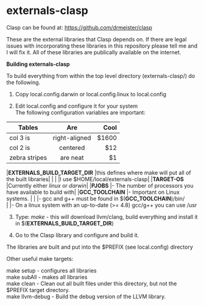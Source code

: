 **externals-clasp**
===============

Clasp can be found at:   https://github.com/drmeister/clasp

These are the external libraries that Clasp depends on. If there are legal issues with incorporating these libraries in this repository please tell me and I will fix it.  All of these libraries are publically available on the internet.

**Building externals-clasp**

To build everything from within the top level directory (externals-clasp/) do the following.

1) Copy local.config.darwin or local.config.linux to local.config

2) Edit local.config and configure it for your system<br>
  The following configuration variables are important:
  
  
| Tables        | Are           | Cool  |
| ------------- |:-------------:| -----:|
| col 3 is      | right-aligned | $1600 |
| col 2 is      | centered      |   $12 |
| zebra stripes | are neat      |    $1 |


|**EXTERNALS_BUILD_TARGET_DIR**   |this defines where make will put all of the built libraries|
|
| |I use $HOME/local/externals-clasp|
|**TARGET-OS**                    |Currently either _linux_ or _darwin_|
|**PJOBS**                        |- The number of processors you have available to build with|
|**GCC_TOOLCHAIN**                |- Important on Linux systems. | 
|                                 |- gcc and g++ must be found in $(**GCC_TOOLCHAIN**)/bin/<br>
|                                  |- On a linux system with an up-to-date (>= 4.8) gcc/g++ you can use /usr
  
3) Type:  _make_    - this will download llvm/clang, build everything and install it in $(**EXTERNALS_BUILD_TARGET_DIR**)

4) Go to the Clasp library and configure and build it.

The libraries are built and put into the $PREFIX (see local.config) directory

Other useful make targets:

make setup      - configures all libraries<br>
make subAll     - makes all libraries<br>
make clean      - Clean out all built files under this directory, but not the $PREFIX target directory.<br>
make llvm-debug - Build the debug version of the LLVM library.


